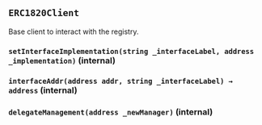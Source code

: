 ## `ERC1820Client`

Base client to interact with the registry.




### `setInterfaceImplementation(string _interfaceLabel, address _implementation)` (internal)





### `interfaceAddr(address addr, string _interfaceLabel) → address` (internal)





### `delegateManagement(address _newManager)` (internal)








